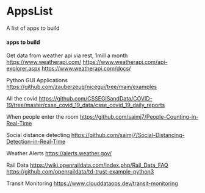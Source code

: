 # AppsList
A list of apps to build



#### apps to build

Get data from weather api via rest, 1mill a month
https://www.weatherapi.com/
https://www.weatherapi.com/api-explorer.aspx
https://www.weatherapi.com/docs/

Python GUI Applications
https://github.com/zauberzeug/nicegui/tree/main/examples

All the covid
https://github.com/CSSEGISandData/COVID-19/tree/master/csse_covid_19_data/csse_covid_19_daily_reports

When people enter the room
https://github.com/saimj7/People-Counting-in-Real-Time

Social distance detecting
https://github.com/saimj7/Social-Distancing-Detection-in-Real-Time

Weather Alerts
https://alerts.weather.gov/

Rail Data
https://wiki.openraildata.com/index.php/Rail_Data_FAQ
https://github.com/openraildata/td-trust-example-python3

Transit Monitoring
https://www.clouddataops.dev/transit-monitoring

